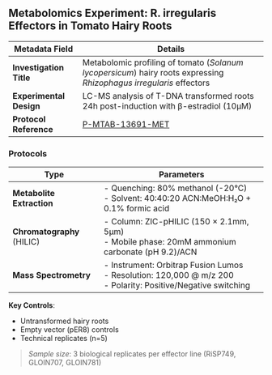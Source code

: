 ## Metabolomics Experiment: R. irregularis Effectors in Tomato Hairy Roots

| Metadata Field         | Details |
|------------------------|---------|
| **Investigation Title** | Metabolomic profiling of tomato (*Solanum lycopersicum*) hairy roots expressing *Rhizophagus irregularis* effectors |
| **Experimental Design** | LC-MS analysis of T-DNA transformed roots 24h post-induction with β-estradiol (10µM) |
| **Protocol Reference**  | [P-MTAB-13691-MET](https://www.ebi.ac.uk/metabolights/MTBLS13691) |

### Protocols
| Type                      | Parameters |
|---------------------------|------------|
| **Metabolite Extraction** | - Quenching: 80% methanol (-20°C) <br> - Solvent: 40:40:20 ACN:MeOH:H₂O + 0.1% formic acid |
| **Chromatography** (HILIC) | - Column: ZIC-pHILIC (150 × 2.1mm, 5µm) <br> - Mobile phase: 20mM ammonium carbonate (pH 9.2)/ACN |
| **Mass Spectrometry**      | - Instrument: Orbitrap Fusion Lumos <br> - Resolution: 120,000 @ m/z 200 <br> - Polarity: Positive/Negative switching |

**Key Controls**:  
- Untransformed hairy roots  
- Empty vector (pER8) controls  
- Technical replicates (n=5)  

> *Sample size*: 3 biological replicates per effector line (RiSP749, GLOIN707, GLOIN781)
